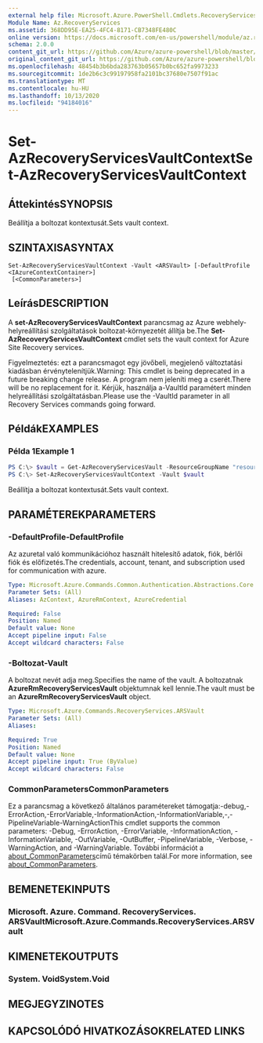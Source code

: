 ```yaml
---
external help file: Microsoft.Azure.PowerShell.Cmdlets.RecoveryServices.dll-Help.xml
Module Name: Az.RecoveryServices
ms.assetid: 368DD95E-EA25-4FC4-8171-CB7348FE480C
online version: https://docs.microsoft.com/en-us/powershell/module/az.recoveryservices/set-azrecoveryservicesvaultcontext
schema: 2.0.0
content_git_url: https://github.com/Azure/azure-powershell/blob/master/src/RecoveryServices/RecoveryServices/help/Set-AzRecoveryServicesVaultContext.md
original_content_git_url: https://github.com/Azure/azure-powershell/blob/master/src/RecoveryServices/RecoveryServices/help/Set-AzRecoveryServicesVaultContext.md
ms.openlocfilehash: 48454b3b6bda283763b05657b0bc652fa9973233
ms.sourcegitcommit: 1de2b6c3c99197958fa2101bc37680e7507f91ac
ms.translationtype: MT
ms.contentlocale: hu-HU
ms.lasthandoff: 10/13/2020
ms.locfileid: "94184016"
---
```

# <span data-ttu-id="e7d54-101">Set-AzRecoveryServicesVaultContext</span><span class="sxs-lookup"><span data-stu-id="e7d54-101">Set-AzRecoveryServicesVaultContext</span></span>

## <span data-ttu-id="e7d54-102">Áttekintés</span><span class="sxs-lookup"><span data-stu-id="e7d54-102">SYNOPSIS</span></span>

<span data-ttu-id="e7d54-103">Beállítja a boltozat kontextusát.</span><span class="sxs-lookup"><span data-stu-id="e7d54-103">Sets vault context.</span></span>

## <span data-ttu-id="e7d54-104">SZINTAXISA</span><span class="sxs-lookup"><span data-stu-id="e7d54-104">SYNTAX</span></span>

```
Set-AzRecoveryServicesVaultContext -Vault <ARSVault> [-DefaultProfile <IAzureContextContainer>]
 [<CommonParameters>]
```

## <span data-ttu-id="e7d54-105">Leírás</span><span class="sxs-lookup"><span data-stu-id="e7d54-105">DESCRIPTION</span></span>

<span data-ttu-id="e7d54-106">A **set-AzRecoveryServicesVaultContext** parancsmag az Azure webhely-helyreállítási szolgáltatások boltozat-környezetét állítja be.</span><span class="sxs-lookup"><span data-stu-id="e7d54-106">The **Set-AzRecoveryServicesVaultContext** cmdlet sets the vault context for Azure Site Recovery services.</span></span>

<span data-ttu-id="e7d54-107">Figyelmeztetés: ezt a parancsmagot egy jövőbeli, megjelenő változtatási kiadásban érvénytelenítjük.</span><span class="sxs-lookup"><span data-stu-id="e7d54-107">Warning: This cmdlet is being deprecated in a future breaking change release.</span></span> <span data-ttu-id="e7d54-108">A program nem jeleníti meg a cserét.</span><span class="sxs-lookup"><span data-stu-id="e7d54-108">There will be no replacement for it.</span></span> <span data-ttu-id="e7d54-109">Kérjük, használja a-VaultId paramétert minden helyreállítási szolgáltatásban.</span><span class="sxs-lookup"><span data-stu-id="e7d54-109">Please use the -VaultId parameter in all Recovery Services commands going forward.</span></span>

## <span data-ttu-id="e7d54-110">Példák</span><span class="sxs-lookup"><span data-stu-id="e7d54-110">EXAMPLES</span></span>

### <span data-ttu-id="e7d54-111">Példa 1</span><span class="sxs-lookup"><span data-stu-id="e7d54-111">Example 1</span></span>

```powershell
PS C:\> $vault = Get-AzRecoveryServicesVault -ResourceGroupName "resourceGroup" -Name "vaultName"
PS C:\> Set-AzRecoveryServicesVaultContext -Vault $vault
```

<span data-ttu-id="e7d54-112">Beállítja a boltozat kontextusát.</span><span class="sxs-lookup"><span data-stu-id="e7d54-112">Sets vault context.</span></span>

## <span data-ttu-id="e7d54-113">PARAMÉTEREK</span><span class="sxs-lookup"><span data-stu-id="e7d54-113">PARAMETERS</span></span>

### <span data-ttu-id="e7d54-114">-DefaultProfile</span><span class="sxs-lookup"><span data-stu-id="e7d54-114">-DefaultProfile</span></span>

<span data-ttu-id="e7d54-115">Az azuretal való kommunikációhoz használt hitelesítő adatok, fiók, bérlői fiók és előfizetés.</span><span class="sxs-lookup"><span data-stu-id="e7d54-115">The credentials, account, tenant, and subscription used for communication with azure.</span></span>

```yaml
Type: Microsoft.Azure.Commands.Common.Authentication.Abstractions.Core.IAzureContextContainer
Parameter Sets: (All)
Aliases: AzContext, AzureRmContext, AzureCredential

Required: False
Position: Named
Default value: None
Accept pipeline input: False
Accept wildcard characters: False
```

### <span data-ttu-id="e7d54-116">-Boltozat</span><span class="sxs-lookup"><span data-stu-id="e7d54-116">-Vault</span></span>

<span data-ttu-id="e7d54-117">A boltozat nevét adja meg.</span><span class="sxs-lookup"><span data-stu-id="e7d54-117">Specifies the name of the vault.</span></span>
<span data-ttu-id="e7d54-118">A boltozatnak **AzureRmRecoveryServicesVault** objektumnak kell lennie.</span><span class="sxs-lookup"><span data-stu-id="e7d54-118">The vault must be an **AzureRmRecoveryServicesVault** object.</span></span>

```yaml
Type: Microsoft.Azure.Commands.RecoveryServices.ARSVault
Parameter Sets: (All)
Aliases:

Required: True
Position: Named
Default value: None
Accept pipeline input: True (ByValue)
Accept wildcard characters: False
```

### <span data-ttu-id="e7d54-119">CommonParameters</span><span class="sxs-lookup"><span data-stu-id="e7d54-119">CommonParameters</span></span>
<span data-ttu-id="e7d54-120">Ez a parancsmag a következő általános paramétereket támogatja:-debug,-ErrorAction,-ErrorVariable,-InformationAction,-InformationVariable,-,-PipelineVariable-WarningAction</span><span class="sxs-lookup"><span data-stu-id="e7d54-120">This cmdlet supports the common parameters: -Debug, -ErrorAction, -ErrorVariable, -InformationAction, -InformationVariable, -OutVariable, -OutBuffer, -PipelineVariable, -Verbose, -WarningAction, and -WarningVariable.</span></span> <span data-ttu-id="e7d54-121">További információt a [about_CommonParameters](http://go.microsoft.com/fwlink/?LinkID=113216)című témakörben talál.</span><span class="sxs-lookup"><span data-stu-id="e7d54-121">For more information, see [about_CommonParameters](http://go.microsoft.com/fwlink/?LinkID=113216).</span></span>

## <span data-ttu-id="e7d54-122">BEMENETEK</span><span class="sxs-lookup"><span data-stu-id="e7d54-122">INPUTS</span></span>

### <span data-ttu-id="e7d54-123">Microsoft. Azure. Command. RecoveryServices. ARSVault</span><span class="sxs-lookup"><span data-stu-id="e7d54-123">Microsoft.Azure.Commands.RecoveryServices.ARSVault</span></span>

## <span data-ttu-id="e7d54-124">KIMENETEK</span><span class="sxs-lookup"><span data-stu-id="e7d54-124">OUTPUTS</span></span>

### <span data-ttu-id="e7d54-125">System. Void</span><span class="sxs-lookup"><span data-stu-id="e7d54-125">System.Void</span></span>

## <span data-ttu-id="e7d54-126">MEGJEGYZI</span><span class="sxs-lookup"><span data-stu-id="e7d54-126">NOTES</span></span>

## <span data-ttu-id="e7d54-127">KAPCSOLÓDÓ HIVATKOZÁSOK</span><span class="sxs-lookup"><span data-stu-id="e7d54-127">RELATED LINKS</span></span>

